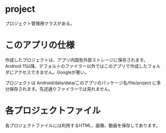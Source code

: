 # project
プロジェクト管理用クラスがある。

# このアプリの仕様
作成したプロジェクトは、アプリ内固有外部ストレージに保存されます。
Android 11以降、デフォルトのファイラー以外ではこのアプリで作成したフォルダにアクセスできません。Googleが悪い。

プロジェクトは Android/data/data/このアプリのパッケージ名/file/project に多分保存されます。先述通りファイラーでは見れません。

# 各プロジェクトファイル
各プロジェクトファイルには利用するHTML、画像、動画を保存してあります。